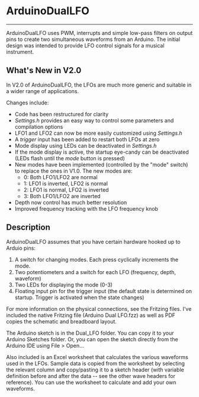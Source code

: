 # ArduinoDualLFO
---

ArduinoDualLFO uses PWM, interrupts and simple low-pass filters on output pins to create two simultaneous waveforms from an Arduino. The initial design was intended to provide LFO control signals for a musical instrument.

## What's New in V2.0

In V2.0 of ArduinoDualLFO, the LFOs are much more generic and suitable in a wider range of applications.

Changes include:

* Code has been restructured for clarity
* *Settings.h* provides an easy way to control some parameters and compilation options
* LFO1 and LFO2 can now be more easily customized using *Settings.h*
* A *trigger* input has been added to restart both LFOs at zero
* Mode display using LEDs can be deactivated in *Settings.h*
* If the mode display is active, the startup eye-candy can be deactivated (LEDs flash until the *mode* button is pressed)
* New modes have been implemented (controlled by the "mode" switch) to replace the ones in V1.0. The new modes are:
	* 0: Both LFO1/LFO2 are normal
	* 1: LFO1 is inverted, LFO2 is normal
	* 2: LFO1 is normal, LFO2 is inverted
	* 3: Both LFO1/LFO2 are inverted
* Depth now control has much better resolution
* Improved frequency tracking with the LFO frequency knob

## Description

ArduinoDualLFO assumes that you have certain hardware hooked up to Arduio pins:

1. A switch for changing modes. Each press cyclically increments the mode.
2. Two potentiometers and a switch for each LFO (frequency, depth, waveform)
3. Two LEDs for displaying the mode (0-3)
4. Floating input pin for the trigger input (the default state is determined on startup. Trigger is activated when the state changes)

For more information on the physical connections, see the Fritzing files. I've included the native Fritzing file (Arduino Dual LFO.fzz) as well
as PDF copies the schematic and breadboard layout.

The Arduino sketch is in the Dual_LFO folder. You can copy it to your Arduino Sketches folder. Or,
you can open the sketch directly from the Arduino IDE using File > Open...

Also included is an Excel worksheet that calculates the various waveforms used in the LFOs. Sample data is copied
from the worksheet by selecting the relevant column and copy/pasting it to a sketch header (with variable definition
before and after the data -- see the other wave headers for reference). You can use the worksheet to calculate and add your own waveforms.

